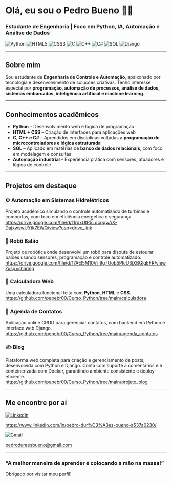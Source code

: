  # Olá, eu sou o Pedro Bueno 👋✨  
### Estudante de Engenharia | Foco em Python, IA, Automação e Análise de Dados

![Python](https://img.shields.io/badge/-Python-3776AB?style=for-the-badge&logo=python&logoColor=white)
![HTML5](https://img.shields.io/badge/-HTML5-E34F26?style=for-the-badge&logo=html5&logoColor=white)
![CSS3](https://img.shields.io/badge/-CSS3-1572B6?style=for-the-badge&logo=css3&logoColor=white)
![C](https://img.shields.io/badge/-C-00599C?style=for-the-badge&logo=c&logoColor=white)
![C++](https://img.shields.io/badge/-C++-00599C?style=for-the-badge&logo=c%2B%2B&logoColor=white)
![C#](https://img.shields.io/badge/C%23-512BD4?style=for-the-badge&logo=dotnet&logoColor=white)
![SQL](https://img.shields.io/badge/-SQL-4479A1?style=for-the-badge&logo=mysql&logoColor=white)
![Django](https://img.shields.io/badge/Django-092E20?style=for-the-badge&logo=django&logoColor=white)


---

## Sobre mim  

Sou estudante de **Engenharia de Controle e Automação**, apaixonado por tecnologia e desenvolvimento de soluções criativas. Tenho interesse especial por **programação, automação de processos, análise de dados, sistemas embarcados, inteligência artificial e machine learning**.

---

## Conhecimentos acadêmicos

- **Python** – Desenvolvimento web e lógica de programação
- **HTML + CSS** – Criação de interfaces para aplicações web
- **C, C++ e C#** – Aprendidos em disciplinas voltadas à **programação de microcontroladores e lógica estruturada**
- **SQL** – Aplicado em matérias de **banco de dados relacionais**, com foco em modelagem e consultas
- **Automação industrial** – Experiência prática com sensores, atuadores e lógica de controle


---

## Projetos em destaque  

### ⚙️ Automação em Sistemas Hidrelétricos  
Projeto acadêmico simulando o controle automatizado de turbinas e comportas, com foco em eficiência energética e segurança.
https://drive.google.com/file/d/11rdxUtR5LdcqqwAX-DajxwswUYtk7EWQ/view?usp=drive_link

### 🤖 Robô Balão  
Projeto de robótica onde desenvolvi um robô para disputa de estourar balões usando sensores, programação e controle automatizado.
https://drive.google.com/file/d/17AEl5M10Vi_9gTUob5PIcU3jXBGjqEFR/view?usp=sharing

### 📱 Calculadora Web  
Uma calculadora funcional feita com **Python**, **HTML** e **CSS**.  
https://github.com/pepebr00/Curso_Python/tree/main/calculadora

### 📒 Agenda de Contatos  
Aplicação online CRUD para gerenciar contatos, com backend em Python e interface web Django.
https://github.com/pepebr00/Curso_Python/tree/main/agenda_contatos

### ✍️ Blog

Plataforma web completa para criação e gerenciamento de posts, desenvolvida com Python e Django. Conta com suporte a comentários e é conteinerizada com Docker, garantindo ambiente consistente e deploy eficiente.
https://github.com/pepebr00/Curso_Python/tree/main/projeto_blog

---

## Me encontre por aí  

[![LinkedIn](https://img.shields.io/badge/-LinkedIn-blue?style=flat-square&logo=linkedin&logoColor=white)](https://www.linkedin.com/in/seu-usuario)

https://www.linkedin.com/in/pedro-dur%C3%A3es-bueno-a537a0230/

[![Gmail](https://img.shields.io/badge/-Email-c14438?style=flat-square&logo=gmail&logoColor=white)](mailto:seuemail@exemplo.com)

pedroduraesbueno@gmail.com

---

### “A melhor maneira de aprender é colocando a mão na massa!”  
Obrigado por visitar meu perfil!
